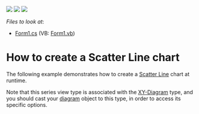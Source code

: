 <!-- default badges list -->
![](https://img.shields.io/endpoint?url=https://codecentral.devexpress.com/api/v1/VersionRange/128573719/14.2.3%2B)
[![](https://img.shields.io/badge/Open_in_DevExpress_Support_Center-FF7200?style=flat-square&logo=DevExpress&logoColor=white)](https://supportcenter.devexpress.com/ticket/details/E1472)
[![](https://img.shields.io/badge/📖_How_to_use_DevExpress_Examples-e9f6fc?style=flat-square)](https://docs.devexpress.com/GeneralInformation/403183)
<!-- default badges end -->
<!-- default file list -->
*Files to look at*:

* [Form1.cs](./CS/Series_ScatterLine/Form1.cs) (VB: [Form1.vb](./VB/Series_ScatterLine/Form1.vb))
<!-- default file list end -->
# How to create a Scatter Line chart

The following example demonstrates how to create a [Scatter Line](https://docs.devexpress.com/WindowsForms/6224/controls-and-libraries/chart-control/series-views/2d-series-views/point-and-line-series-views/scatter-line-chart?p=netframework) chart at runtime.

Note that this series view type is associated with the [XY-Diagram](https://docs.devexpress.com/WindowsForms/5908/controls-and-libraries/chart-control/diagram/xy-diagram?p=netframework) type, and you should cast your [diagram](https://docs.devexpress.com/WindowsForms/DevExpress.XtraCharts.ChartControl.Diagram?p=netframework) object to this type, in order to access its specific options.
